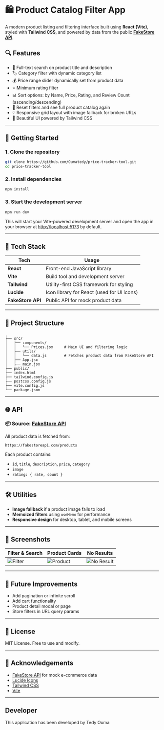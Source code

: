 # 🛍️ Product Catalog Filter App

A modern product listing and filtering interface built using **React (Vite)**, styled with **Tailwind CSS**, and powered by data from the public **[FakeStore API](https://fakestoreapi.com/products)**.

## 🔍 Features

* 🔎 Full-text search on product title and description
* 🏷️ Category filter with dynamic category list
* 💰 Price range slider dynamically set from product data
* ⭐ Minimum rating filter
* 📊 Sort options: by Name, Price, Rating, and Review Count (ascending/descending)
* 🔄 Reset filters and see full product catalog again
* 💡 Responsive grid layout with image fallback for broken URLs
* 🌙 Beautiful UI powered by Tailwind CSS

---

## 🚀 Getting Started

### 1. **Clone the repository**

```bash
git clone https://github.com/Oumatedy/price-tracker-tool.git
cd price-tracker-tool
```

### 2. **Install dependencies**

```bash
npm install
```

### 3. **Start the development server**

```bash
npm run dev
```

This will start your Vite-powered development server and open the app in your browser at [http://localhost:5173](http://localhost:5173) by default.

---

## 🧠 Tech Stack

| Tech              | Usage                                      |
| ----------------- | ------------------------------------------ |
| **React**         | Front-end JavaScript library               |
| **Vite**          | Build tool and development server          |
| **Tailwind**      | Utility-first CSS framework for styling    |
| **Lucide**        | Icon library for React (used for UI icons) |
| **FakeStore API** | Public API for mock product data           |

---

## 📂 Project Structure

```
.
├── src/
│   ├── components/
│   │   └── Prices.jsx     # Main UI and filtering logic
│   ├── utils/
│   │   └── data.js        # Fetches product data from FakeStore API
│   ├── App.jsx
│   ├── main.jsx
├── public/
├── index.html
├── tailwind.config.js
├── postcss.config.js
├── vite.config.js
└── package.json
```

---

## 🌐 API

### 📦 Source: [FakeStore API](https://fakestoreapi.com/)

All product data is fetched from:

```
https://fakestoreapi.com/products
```

Each product contains:

* `id`, `title`, `description`, `price`, `category`
* `image`
* `rating: { rate, count }`

---

## 🛠️ Utilities

* **Image fallback** if a product image fails to load
* **Memoized filters** using `useMemo` for performance
* **Responsive design** for desktop, tablet, and mobile screens

---

## 📸 Screenshots

| Filter & Search                                               | Product Cards                                                     | No Results                                                        |
| ------------------------------------------------------------- | ----------------------------------------------------------------- | ----------------------------------------------------------------- |
| ![Filter](./screenshots/filter.png)                           | ![Product](./screenshots/product.png)                             | ![No Result](./screenshots/no-results.png)                        |


---

## 🔧 Future Improvements

* Add pagination or infinite scroll
* Add cart functionality
* Product detail modal or page
* Store filters in URL query params

---

## 📄 License

MIT License. Free to use and modify.

---

## 🙌 Acknowledgements

* [FakeStore API](https://fakestoreapi.com/) for mock e-commerce data
* [Lucide Icons](https://lucide.dev)
* [Tailwind CSS](https://tailwindcss.com)
* [Vite](https://vitejs.dev)

---

## Developer
This application has been developed by Tedy Ouma
